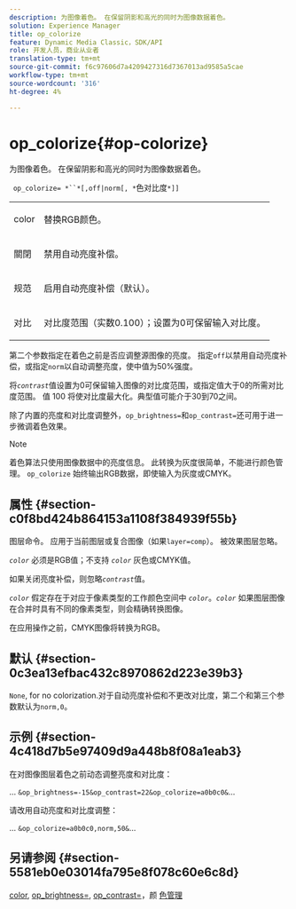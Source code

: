 ```yaml
---
description: 为图像着色。 在保留阴影和高光的同时为图像数据着色。
solution: Experience Manager
title: op_colorize
feature: Dynamic Media Classic，SDK/API
role: 开发人员，商业从业者
translation-type: tm+mt
source-git-commit: f6c97606d7a4209427316d7367013ad9585a5cae
workflow-type: tm+mt
source-wordcount: '316'
ht-degree: 4%

---
```



# op_colorize{#op-colorize}

为图像着色。 在保留阴影和高光的同时为图像数据着色。

` op_colorize= *``*[,off|norm[, *`色对比度`*]]`

<table id="simpletable_768D6CDF3F734E7F89DC7AB2EAAC0C77"> 
 <tr class="strow"> 
  <td class="stentry"> <p> <span class="varname"> color </span> </p> </td> 
  <td class="stentry"> <p>替换RGB颜色。 </p> </td> 
 </tr> 
 <tr class="strow"> 
  <td class="stentry"> <p> <span class="codeph"> 關閉 </span> </p> </td> 
  <td class="stentry"> <p>禁用自动亮度补偿。 </p> </td> 
 </tr> 
 <tr class="strow"> 
  <td class="stentry"> <p> <span class="codeph"> 规范  </span> </p> </td> 
  <td class="stentry"> <p>启用自动亮度补偿（默认）。 </p> </td> 
 </tr> 
 <tr class="strow"> 
  <td class="stentry"> <p> <span class="varname"> 对比 </span> </p> </td> 
  <td class="stentry"> <p>对比度范围（实数0.100）；设置为0可保留输入对比度。 </p> </td> 
 </tr> 
</table>

第二个参数指定在着色之前是否应调整源图像的亮度。 指定`off`以禁用自动亮度补偿，或指定`norm`以自动调整亮度，使中值为50%强度。

将&#x200B;*`contrast`*&#x200B;值设置为0可保留输入图像的对比度范围，或指定值大于0的所需对比度范围。 值 100 将使对比度最大化。典型值可能介于30到70之间。

除了内置的亮度和对比度调整外，`op_brightness=`和`op_contrast=`还可用于进一步微调着色效果。

>[!NOTE]
>
>着色算法只使用图像数据中的亮度信息。 此转换为灰度很简单，不能进行颜色管理。 `op_colorize` 始终输出RGB数据，即使输入为灰度或CMYK。

## 属性 {#section-c0f8bd424b864153a1108f384939f55b}

图层命令。 应用于当前图层或复合图像（如果`layer=comp`）。 被效果图层忽略。

*`color`* 必须是RGB值；不支持 *`color`* 灰色或CMYK值。

如果关闭亮度补偿，则忽略&#x200B;*`contrast`*&#x200B;值。

*`color`* 假定存在于对应于像素类型的工作颜色空间中 *`color`*。*`color`* 如果图层图像在合并时具有不同的像素类型，则会精确转换图像。

在应用操作之前，CMYK图像将转换为RGB。

## 默认 {#section-0c3ea13efbac432c8970862d223e39b3}

`None`, for no colorization.对于自动亮度补偿和不更改对比度，第二个和第三个参数默认为`norm,0`。

## 示例 {#section-4c418d7b5e97409d9a448b8f08a1eab3}

在对图像图层着色之前动态调整亮度和对比度：

… `&op_brightness=-15&op_contrast=22&op_colorize=a0b0c0&`…

请改用自动亮度和对比度调整：

... `&op_colorize=a0b0c0,norm,50&`...

## 另请参阅 {#section-5581eb0e03014fa795e8f078c60e6c8d}

[color](/help/aem-is-ir-api/is-api/http-ref/image-serving-api-ref/c-http-protocol-reference/c-data-types/r-is-http-color.md),  [op_brightness=](../../../../../is-api/http-ref/image-serving-api-ref/c-http-protocol-reference/c-command-reference/r-op-brightness.md#reference-edf79dc41ae5411c80bec3ee3731c58a),  [op_contrast=](../../../../../is-api/http-ref/image-serving-api-ref/c-http-protocol-reference/c-command-reference/r-op-contrast.md#reference-b26dfa9869fd43bebea0fbb8e9fe743d)，颜 [色管理](../../../../../is-api/http-ref/image-serving-api-ref/c-http-protocol-reference/c-syntax-and-features/r-color-management.md#reference-c7e4a72d589145189f7e4bcb6b4544d7)
